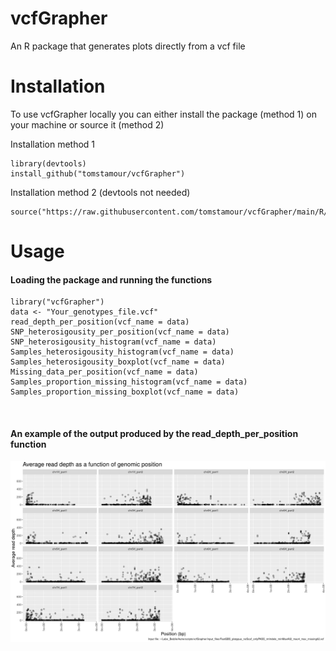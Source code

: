 # vcfGrapher
An R package that generates plots directly from a vcf file

# Installation
To use vcfGrapher locally you can either install the package (method 1) on your machine or source it (method 2)

Installation method 1
```
library(devtools)
install_github("tomstamour/vcfGrapher")
```
Installation method 2 (devtools not needed)
```
source("https://raw.githubusercontent.com/tomstamour/vcfGrapher/main/R/vcfGrapher.R")
```
# Usage
#### Loading the package and running the functions
```
library("vcfGrapher")
data <- "Your_genotypes_file.vcf"
read_depth_per_position(vcf_name = data)
SNP_heterosigousity_per_position(vcf_name = data)
SNP_heterosigousity_histogram(vcf_name = data)
Samples_heterosigousity_histogram(vcf_name = data)
Samples_heterosigousity_boxplot(vcf_name = data)
Missing_data_per_position(vcf_name = data)
Samples_proportion_missing_histogram(vcf_name = data)
Samples_proportion_missing_boxplot(vcf_name = data)

```


<br>

#### An example of the output produced by the read_depth_per_position function

![Alt text](/images/Read_depth_per_genomic_position.png)

